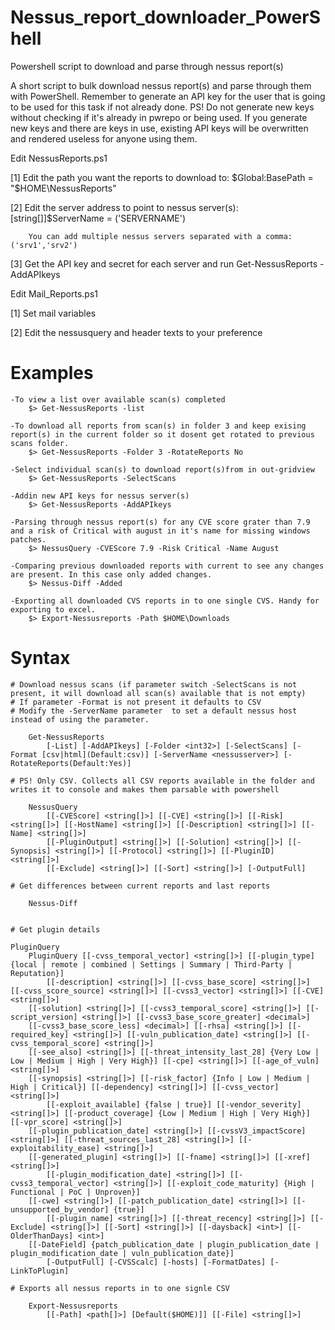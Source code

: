 # Nessus_report_downloader_PowerShell
Powershell script to download and parse through nessus report(s)

A short script to bulk download nessus report(s) and parse through them with PowerShell.
Remember to generate an API key for the user that is going to be used for this task if not already done.
PS! Do not generate new keys without checking if it's already in pwrepo or being used.
If you generate new keys and there are keys in use, existing API keys will be overwritten and rendered useless for anyone using them.

Edit NessusReports.ps1

  [1] Edit the path you want the reports to download to: $Global:BasePath   = "$HOME\NessusReports"
  
  [2] Edit the server address to point to nessus server(s): [string[]]$ServerName = ('SERVERNAME')
        
        You can add multiple nessus servers separated with a comma: ('srv1','srv2')
  
  [3] Get the API key and secret for each server and run Get-NessusReports -AddAPIkeys

Edit Mail_Reports.ps1
  
  [1] Set mail variables
  
  [2] Edit the nessusquery and header texts to your preference
  
# Examples
    -To view a list over available scan(s) completed
        $> Get-NessusReports -list
        
    -To download all reports from scan(s) in folder 3 and keep exising report(s) in the current folder so it dosent get rotated to previous scans folder.
        $> Get-NessusReports -Folder 3 -RotateReports No
        
    -Select individual scan(s) to download report(s)from in out-gridview
        $> Get-NessusReports -SelectScans
        
    -Addin new API keys for nessus server(s)
        $> Get-NessusReports -AddAPIkeys
        
    -Parsing through nessus report(s) for any CVE score grater than 7.9 and a risk of Critical with august in it's name for missing windows patches.
        $> NessusQuery -CVEScore 7.9 -Risk Critical -Name August
        
    -Comparing previous downloaded reports with current to see any changes are present. In this case only added changes.
        $> Nessus-Diff -Added
        
    -Exporting all downloaded CVS reports in to one single CVS. Handy for exporting to excel.
        $> Export-Nessusreports -Path $HOME\Downloads


# Syntax
    
    # Download nessus scans (if parameter switch -SelectScans is not present, it will download all scan(s) available that is not empty)
    # If parameter -Format is not present it defaults to CSV
    # Modify the -ServerName parameter  to set a default nessus host instead of using the parameter.
    
        Get-NessusReports
            [-List] [-AddAPIkeys] [-Folder <int32>] [-SelectScans] [-Format [csv|html](Default:csv)] [-ServerName <nessusserver>] [-RotateReports(Default:Yes)]
    
    # PS! Only CSV. Collects all CSV reports available in the folder and writes it to console and makes them parsable with powershell
    
        NessusQuery 
            [[-CVEScore] <string[]>] [[-CVE] <string[]>] [[-Risk] <string[]>] [[-HostName] <string[]>] [[-Description] <string[]>] [[-Name] <string[]>] 
            [[-PluginOutput] <string[]>] [[-Solution] <string[]>] [[-Synopsis] <string[]>] [[-Protocol] <string[]>] [[-PluginID] <string[]>] 
            [[-Exclude] <string[]>] [[-Sort] <string[]>] [-OutputFull]
               
    # Get differences between current reports and last reports
    
        Nessus-Diff

    
    # Get plugin details

    PluginQuery
        PluginQuery [[-cvss_temporal_vector] <string[]>] [[-plugin_type] {local | remote | combined | Settings | Summary | Third-Party | Reputation}]
    		[[-description] <string[]>] [[-cvss_base_score] <string[]>] [[-cvss_score_source] <string[]>] [[-cvss3_vector] <string[]>] [[-CVE] <string[]>]
        [[-solution] <string[]>] [[-cvss3_temporal_score] <string[]>] [[-script_version] <string[]>] [[-cvss3_base_score_greater] <decimal>]
        [[-cvss3_base_score_less] <decimal>] [[-rhsa] <string[]>] [[-required_key] <string[]>] [[-vuln_publication_date] <string[]>] [[-cvss_temporal_score] <string[]>]
        [[-see_also] <string[]>] [[-threat_intensity_last_28] {Very Low | Low | Medium | High | Very High}] [[-cpe] <string[]>]	[[-age_of_vuln] <string[]>]
        [[-synopsis] <string[]>] [[-risk_factor] {Info | Low | Medium | High | Critical}] [[-dependency] <string[]>] [[-cvss_vector] <string[]>]
    		[[-exploit_available] {false | true}] [[-vendor_severity] <string[]>] [[-product_coverage] {Low | Medium | High | Very High}] [[-vpr_score] <string[]>]
        [[-plugin_publication_date] <string[]>] [[-cvssV3_impactScore] <string[]>] [[-threat_sources_last_28] <string[]>] [[-exploitability_ease] <string[]>]
        [[-generated_plugin] <string[]>] [[-fname] <string[]>] [[-xref] <string[]>]
    		[[-plugin_modification_date] <string[]>] [[-cvss3_temporal_vector] <string[]>] [[-exploit_code_maturity] {High | Functional | PoC | Unproven}]
        [[-cwe] <string[]>] [[-patch_publication_date] <string[]>] [[-unsupported_by_vendor] {true}]
    		[[-plugin_name] <string[]>] [[-threat_recency] <string[]>] [[-Exclude] <string[]>] [[-Sort] <string[]>] [[-daysback] <int>] [[-OlderThanDays] <int>]
        [[-DateField] {patch_publication_date | plugin_publication_date | plugin_modification_date | vuln_publication_date}]
    		[-OutputFull] [-CVSScalc] [-hosts] [-FormatDates] [-LinkToPlugin]
    
    # Exports all nessus reports in to one signle CSV
    
        Export-Nessusreports
            [[-Path] <path[]>] [Default($HOME)]] [[-File] <string[]>]
